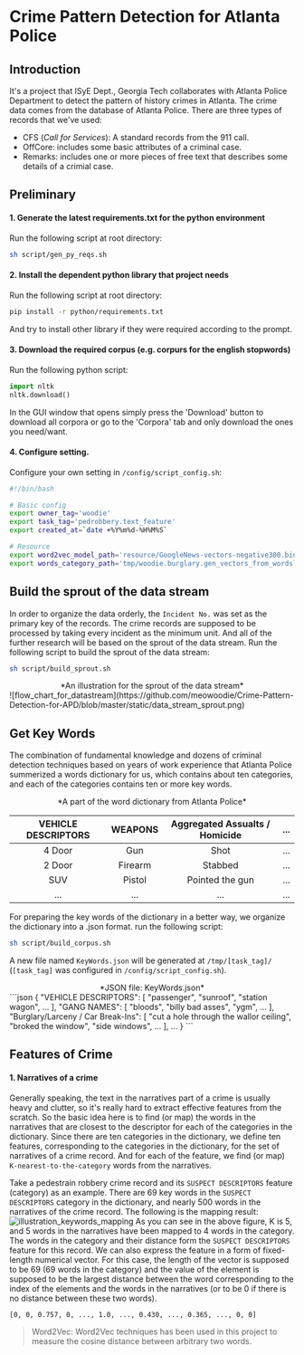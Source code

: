 Crime Pattern Detection for Atlanta Police
===

Introduction
---
It's a project that ISyE Dept., Georgia Tech collaborates with Atlanta Police Department to detect the pattern of history crimes in Atlanta. The crime data comes from the database of Atlanta Police. There are three types of records that we've used:
- CFS (*Call for Services*): A standard records from the 911 call.
- OffCore: includes some basic attributes of a criminal case.
- Remarks: includes one or more pieces of free text that describes some details of a crimial case.

Preliminary
---

#### 1. Generate the latest requirements.txt for the python environment
Run the following script at root directory:
```bash
sh script/gen_py_reqs.sh
```

#### 2. Install the dependent python library that project needs
Run the following script at root directory:
```bash
pip install -r python/requirements.txt
```
And try to install other library if they were required according to the prompt.

#### 3. Download the required corpus (e.g. corpurs for the english stopwords)
Run the following python script:
```python
import nltk
nltk.download()
```
In the GUI window that opens simply press the 'Download' button to download all corpora or go to the 'Corpora' tab and only download the ones you need/want.

#### 4. Configure setting.
Configure your own setting in `/config/script_config.sh`:
```bash 
#!/bin/bash

# Basic config 
export owner_tag='woodie'
export task_tag='pedrobbery.text_feature'
export created_at=`date +%Y%m%d-%H%M%S`

# Resource
export word2vec_model_path='resource/GoogleNews-vectors-negative300.bin'
export words_category_path='tmp/woodie.burglary.gen_vectors_from_wordslist/KeyWords.json'
```

Build the sprout of the data stream
---
In order to organize the data orderly, the `Incident No.` was set as the primary key of the records. The crime records are supposed to be processed by taking every incident as the minimum unit. And all of the further research will be based on the sprout of the data stream. Run the following script to build the sprout of the data stream:
```bash
sh script/build_sprout.sh
```

<center>*An illustration for the sprout of the data stream*</center>
![flow_chart_for_datastream](https://github.com/meowoodie/Crime-Pattern-Detection-for-APD/blob/master/static/data_stream_sprout.png)

Get Key Words
---
The combination of fundamental knowledge and dozens of criminal detection techniques based on years of work experience that Atlanta Police summerized a words dictionary for us, which contains about ten categories, and each of the categories contains ten or more key words.

<center>*A part of the word dictionary from Atlanta Police*</center>

| VEHICLE DESCRIPTORS | WEAPONS | Aggregated Assualts / Homicide | ... |
|:-------------------:|:-------:|:------------------------------:|:---:|
|        4 Door       |   Gun   |              Shot              | ... |
|        2 Door       | Firearm |             Stabbed            | ... |
|         SUV         |  Pistol |         Pointed the gun        | ... |
|         ...         |   ...   |               ...              | ... |

For preparing the key words of the dictionary in a better way, we organize the dictionary into a .json format. run the following script:

```bash
sh script/build_corpus.sh
```

A new file named `KeyWords.json` will be generated at `/tmp/[task_tag]/` (`[task_tag]` was configured in `/config/script_config.sh`). 

<center>*JSON file: KeyWords.json*</center>
```json
{
    "VEHICLE DESCRIPTORS": [
        "passenger", 
        "sunroof", 
        "station wagon", 
		...
    ], 
    "GANG NAMES": [
        "bloods", 
        "billy bad asses", 
        "ygm", 
		...
    ], 
    "Burglary/Larceny / Car Break-Ins": [
        "cut a hole through the wallor ceiling", 
        "broked the window", 
        "side windows", 
		...
    ], 
    ...
}
```

Features of Crime
---

#### 1. Narratives of a crime
Generally speaking, the text in the narratives part of a crime is usually heavy and clutter, so it's really hard to extract effective features from the scratch. So the basic idea here is to find (or map) the words in the narratives that are closest to the descriptor for each of the categories in the dictionary. Since there are ten categories in the dictionary, we define ten features, corresponding to the categories in the dictionary, for the set of narratives of a crime record. And for each of the feature, we find (or map) `K-nearest-to-the-category` words from the narratives. 

Take a pedestrain robbery crime record and its `SUSPECT DESCRIPTORS` feature (category) as an example. There are 69 key words in the `SUSPECT DESCRIPTORS` category in the dictionary, and nearly 500 words in the narratives of the crime record. The following is the mapping result:
![illustration_keywords_mapping](https://github.com/meowoodie/Crime-Pattern-Detection-for-APD/blob/master/static/illustration_keywords_mapping.png)
As you can see in the above figure, K is 5, and 5 words in the narratives have been mapped to 4 words in the category. The words in the category and their distance form the `SUSPECT DESCRIPTORS` feature for this record. 
We can also express the feature in a form of fixed-length numerical vector. For this case, the length of the vector is supposed to be 69 (69 words in the category) and the value of the element is supposed to be the largest distance between the word corresponding to the index of the elements and the words in the narratives (or to be 0 if there is no distance between these two words).
```
[0, 0, 0.757, 0, ..., 1.0, ..., 0.430, ..., 0.365, ..., 0, 0] 
```

> Word2Vec: Word2Vec techniques has been used in this project to measure the cosine distance between arbitrary two words. 







